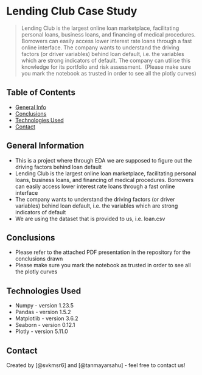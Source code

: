 # Lending Club Case Study
> Lending Club is the largest online loan marketplace, facilitating personal loans, business loans, and financing of medical procedures. Borrowers can easily access lower interest rate loans through a fast online interface. The company wants to understand the driving factors (or driver variables) behind loan default, i.e. the variables which are strong indicators of default. The company can utilise this knowledge for its portfolio and risk assessment. 
> (Please make sure you mark the notebook as trusted in order to see all the plotly curves)


## Table of Contents
* [General Info](#general-information)
* [Conclusions](#conclusions)
* [Technologies Used](#technologies-used)
* [Contact](#contact)


## General Information
- This is a project where through EDA we are supposed to figure out the driving factors behind loan default 
- Lending Club is the largest online loan marketplace, facilitating personal loans, business loans, and financing of medical procedures. Borrowers can easily access lower interest rate loans through a fast online interface
- The company wants to understand the driving factors (or driver variables) behind loan default, i.e. the variables which are strong indicators of default
- We are using the dataset that is provided to us, i.e. loan.csv

## Conclusions
- Please refer to the attached PDF presentation in the repository for the conclusions drawn
- Please make sure you mark the notebook as trusted in order to see all the plotly curves


## Technologies Used
- Numpy - version 1.23.5
- Pandas - version 1.5.2
- Matplotlib - version 3.6.2
- Seaborn - version 0.12.1
- Plotly - version 5.11.0


## Contact
Created by [@svkmsr6] and [@tanmayarsahu] - feel free to contact us!
